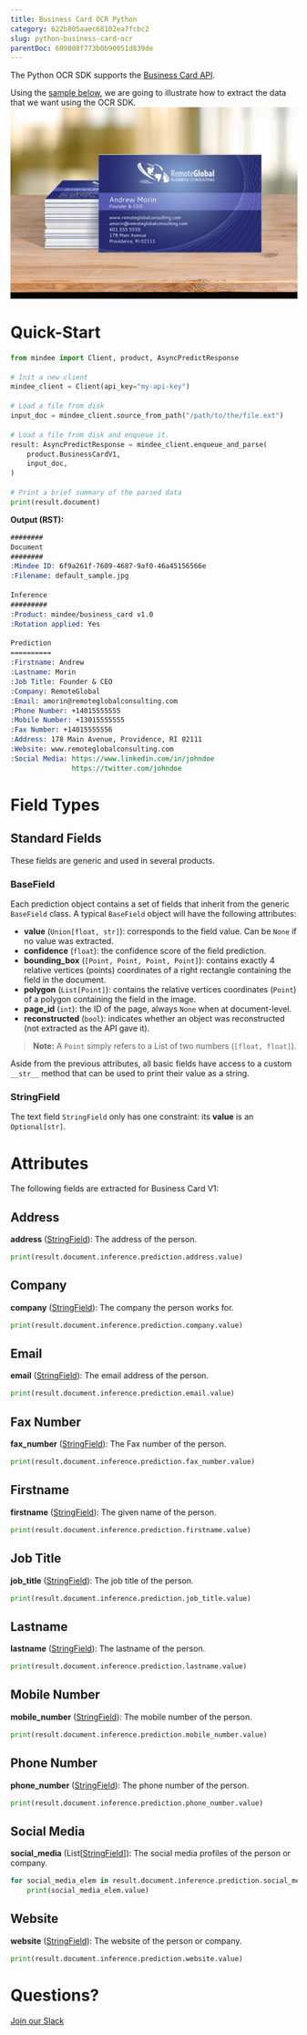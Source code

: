 ```yaml
---
title: Business Card OCR Python
category: 622b805aaec68102ea7fcbc2
slug: python-business-card-ocr
parentDoc: 609808f773b0b90051d839de
---
```

The Python OCR SDK supports the [Business Card API](https://platform.mindee.com/mindee/business_card).

Using the [sample below](https://github.com/mindee/client-lib-test-data/blob/main/products/business_card/default_sample.jpg), we are going to illustrate how to extract the data that we want using the OCR SDK.
![Business Card sample](https://github.com/mindee/client-lib-test-data/blob/main/products/business_card/default_sample.jpg?raw=true)

# Quick-Start
```py
from mindee import Client, product, AsyncPredictResponse

# Init a new client
mindee_client = Client(api_key="my-api-key")

# Load a file from disk
input_doc = mindee_client.source_from_path("/path/to/the/file.ext")

# Load a file from disk and enqueue it.
result: AsyncPredictResponse = mindee_client.enqueue_and_parse(
    product.BusinessCardV1,
    input_doc,
)

# Print a brief summary of the parsed data
print(result.document)

```

**Output (RST):**
```rst
########
Document
########
:Mindee ID: 6f9a261f-7609-4687-9af0-46a45156566e
:Filename: default_sample.jpg

Inference
#########
:Product: mindee/business_card v1.0
:Rotation applied: Yes

Prediction
==========
:Firstname: Andrew
:Lastname: Morin
:Job Title: Founder & CEO
:Company: RemoteGlobal
:Email: amorin@remoteglobalconsulting.com
:Phone Number: +14015555555
:Mobile Number: +13015555555
:Fax Number: +14015555556
:Address: 178 Main Avenue, Providence, RI 02111
:Website: www.remoteglobalconsulting.com
:Social Media: https://www.linkedin.com/in/johndoe
               https://twitter.com/johndoe
```

# Field Types
## Standard Fields
These fields are generic and used in several products.

### BaseField
Each prediction object contains a set of fields that inherit from the generic `BaseField` class.
A typical `BaseField` object will have the following attributes:

* **value** (`Union[float, str]`): corresponds to the field value. Can be `None` if no value was extracted.
* **confidence** (`float`): the confidence score of the field prediction.
* **bounding_box** (`[Point, Point, Point, Point]`): contains exactly 4 relative vertices (points) coordinates of a right rectangle containing the field in the document.
* **polygon** (`List[Point]`): contains the relative vertices coordinates (`Point`) of a polygon containing the field in the image.
* **page_id** (`int`): the ID of the page, always `None` when at document-level.
* **reconstructed** (`bool`): indicates whether an object was reconstructed (not extracted as the API gave it).

> **Note:** A `Point` simply refers to a List of two numbers (`[float, float]`).


Aside from the previous attributes, all basic fields have access to a custom `__str__` method that can be used to print their value as a string.

### StringField
The text field `StringField` only has one constraint: its **value** is an `Optional[str]`.

# Attributes
The following fields are extracted for Business Card V1:

## Address
**address** ([StringField](#stringfield)): The address of the person.

```py
print(result.document.inference.prediction.address.value)
```

## Company
**company** ([StringField](#stringfield)): The company the person works for.

```py
print(result.document.inference.prediction.company.value)
```

## Email
**email** ([StringField](#stringfield)): The email address of the person.

```py
print(result.document.inference.prediction.email.value)
```

## Fax Number
**fax_number** ([StringField](#stringfield)): The Fax number of the person.

```py
print(result.document.inference.prediction.fax_number.value)
```

## Firstname
**firstname** ([StringField](#stringfield)): The given name of the person.

```py
print(result.document.inference.prediction.firstname.value)
```

## Job Title
**job_title** ([StringField](#stringfield)): The job title of the person.

```py
print(result.document.inference.prediction.job_title.value)
```

## Lastname
**lastname** ([StringField](#stringfield)): The lastname of the person.

```py
print(result.document.inference.prediction.lastname.value)
```

## Mobile Number
**mobile_number** ([StringField](#stringfield)): The mobile number of the person.

```py
print(result.document.inference.prediction.mobile_number.value)
```

## Phone Number
**phone_number** ([StringField](#stringfield)): The phone number of the person.

```py
print(result.document.inference.prediction.phone_number.value)
```

## Social Media
**social_media** (List[[StringField](#stringfield)]): The social media profiles of the person or company.

```py
for social_media_elem in result.document.inference.prediction.social_media:
    print(social_media_elem.value)
```

## Website
**website** ([StringField](#stringfield)): The website of the person or company.

```py
print(result.document.inference.prediction.website.value)
```

# Questions?
[Join our Slack](https://join.slack.com/t/mindee-community/shared_invite/zt-2d0ds7dtz-DPAF81ZqTy20chsYpQBW5g)

